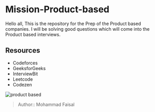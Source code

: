 # Mission-Product-based
Hello all, This is the repository for the Prep of the Product based companies. I will be solving good questions which will come into the Product based interviews.

## Resources 
- Codeforces
- GeeksforGeeks
- InterviewBit      
- Leetcode
- Codezen

![product based](https://raw.githubusercontent.com/shahfaisalsmart/CodingNinjas-Course-2019-Eminence/master/compies.png?token=AG5VHTSEYV36KGKTQ4KSHQK6BXS36)

> Author:: Mohammad Faisal
